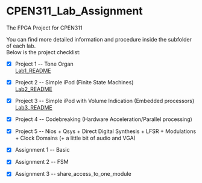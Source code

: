 # CPEN311_Lab_Assignment
The FPGA Project for CPEN311

You can find more detailed information and procedure inside the subfolder of each lab. <br />
Below is the project checklist:

 - [x] Project 1 -- Tone Organ <br/>
   [Lab1_README](/Lab_1/README.md)
 - [x] Project 2 -- Simple iPod (Finite State Machines) <br/>
   [Lab2_README](/Lab_2/README.md)
 - [x] Project 3 -- Simple iPod with Volume Indication (Embedded processors)<br/>
   [Lab3_README](/Lab_3/README.md)
 - [x] Project 4 -- Codebreaking (Hardware Acceleration/Parallel processing)
 - [x] Project 5 -- Nios + Qsys + Direct Digital Synthesis + LFSR + Modulations + Clock Domains (+ a little bit of audio and VGA)

 - [x] Assignment 1 -- Basic
 - [x] Assignment 2 -- FSM
 - [x] Assignment 3 -- share_access_to_one_module
